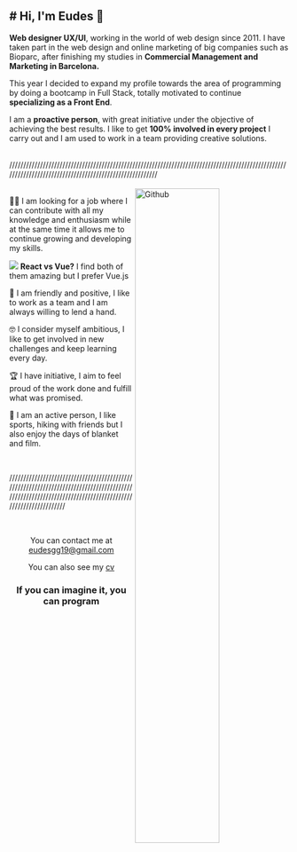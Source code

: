 <h2># Hi, I'm Eudes 👋</h2>

**Web designer UX/UI**, working in the world of web design since 2011. I have taken part in the web design and online marketing of big companies such as Bioparc, after finishing my studies in **Commercial Management and Marketing in Barcelona.**

This year I decided to expand my profile towards the area of programming by doing a bootcamp in Full Stack, totally motivated to continue **specializing as a Front End**.

I am a **proactive person**, with great initiative under the objective of achieving the best results. I like to get **100% involved in every project** I carry out and I am used to work in a team providing creative solutions.

<br />
////////////////////////////////////////////////////////////////////////////////////////////////////////////////////////////////////////////////////////
<br /><br />

<img width="55%" align="right" alt="Github" src="https://media.giphy.com/media/zf8yrM8nVERvW/giphy.gif" />

<p>👨‍💻 I am looking for a job where I can contribute with all my knowledge and enthusiasm while at the same time it allows me to continue growing and developing my skills.</p>
<p><img src="https://vuejs.org/images/icons/favicon-16x16.png"> <b>React vs Vue?</b> I find both of them amazing but I prefer Vue.js</p>

<p>👾 I am friendly and positive, I like to work as a team and I am always willing to lend a hand.
<p>🤓 I consider myself ambitious, I like to get involved in new challenges and keep learning every day.</p>
<p>🏆 I have initiative, I aim to feel proud of the work done and fulfill what was promised.</p>
<p>️🤸 I am an active person, I like sports, hiking with friends but I also enjoy the days of blanket and film.</p>
<br>

////////////////////////////////////////////////////////////////////////////////////////////////////////////////////////////////////////////////////////

<br>
<p align='center'>You can contact me at <a href = "mailto:eudesgg19@gmail.com">eudesgg19@gmail.com</a></p>
<p align='center'>You can also see my <a href="https://github.com/EudesGuzman/EudesGuzman/blob/master/assets/Cv%20Eudes.pdf">cv</a></p>

<h3 align='center'>If you can imagine it, you can program</h3>
